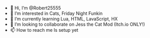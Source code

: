 - 👋 Hi, I’m @Robert25555
- 👀 I’m interested in Cats, Friday Night Funkin
- 🌱 I’m currently learning Lua, HTML, LavaScript, HX
- 💞️ I’m looking to collaborate on Jess the Cat Mod (Itch.io ONLY!)
- 📫 How to reach me Is setup yet

<!---
Robert25555/Robert25555 is a ✨ special ✨ repository because its `README.md` (this file) appears on your GitHub profile.
You can click the Preview link to take a look at your changes.
--->
